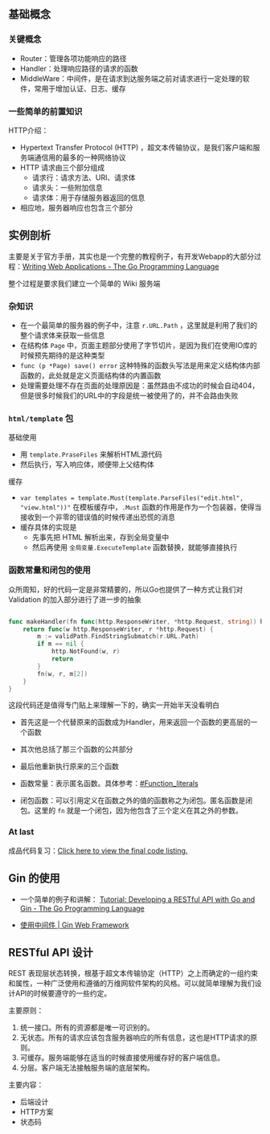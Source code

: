 ## 基础概念

### 关键概念
- Router：管理各项功能响应的路径
- Handler：处理响应路径的请求的函数
- MiddleWare：中间件，是在请求到达服务端之前对请求进行一定处理的软件，常用于增加认证、日志、缓存


### 一些简单的前置知识

HTTP介绍：
- Hypertext Transfer Protocol (HTTP) ，超文本传输协议，是我们客户端和服务端通信用的最多的一种网络协议
- HTTP 请求由三个部分组成
    - 请求行：请求方法、URI、请求体
    - 请求头：一些附加信息
    - 请求体：用于存储服务器返回的信息
- 相应地，服务器响应也包含三个部分


## 实例剖析

主要是关于官方手册，其实也是一个完整的教程例子，有开发Webapp的大部分过程：[Writing Web Applications - The Go Programming Language](https://go.dev/doc/articles/wiki/)


整个过程是要求我们建立一个简单的 Wiki 服务端

### 杂知识
- 在一个最简单的服务器的例子中，注意 `r.URL.Path` ，这里就是利用了我们的整个请求体来获取一些信息
- 在结构体 `Page` 中，页面主题部分使用了字节切片，是因为我们在使用IO库的时候预先期待的是这种类型
- `func (p *Page) save() error` 这种特殊的函数头写法是用来定义结构体内部函数的，此处就是定义页面结构体的内置函数
- 处理需要处理不存在页面的处理原因是：虽然路由不成功的时候会自动404，但是很多时候我们的URL中的字段是统一被使用了的，并不会路由失败


### `html/template` 包

基础使用
- 用 `template.PraseFiles` 来解析HTML源代码
- 然后执行，写入响应体，顺便带上父结构体


缓存
- `var templates = template.Must(template.ParseFiles("edit.html", "view.html"))"` 在模板缓存中，`.Must` 函数的作用是作为一个包装器，使得当接收到一个非零的错误值的时候传递出恐慌的消息
- 缓存具体的实现是
    - 先事先把 HTML 解析出来，存到全局变量中
    - 然后再使用 `全局变量.ExecuteTemplate` 函数替换，就能够直接执行


### 函数常量和闭包的使用

众所周知，好的代码一定是非常精要的，所以Go也提供了一种方式让我们对 Validation 的加入部分进行了进一步的抽象

```go

func makeHandler(fn func(http.ResponseWriter, *http.Request, string)) http.HandlerFunc {
    return func(w http.ResponseWriter, r *http.Request) {
        m := validPath.FindStringSubmatch(r.URL.Path)
        if m == nil {
            http.NotFound(w, r)
            return
        }
        fn(w, r, m[2])
    }
}

```

这段代码还是值得专门贴上来理解一下的，确实一开始半天没看明白

- 首先这是一个代替原来的函数成为Handler，用来返回一个函数的更高层的一个函数
- 其次他总括了那三个函数的公共部分
- 最后他重新执行原来的三个函数


- 函数常量：表示匿名函数。具体参考：[#Function_literals](https://go.dev/ref/spec#Function_literals)
- 闭包函数：可以引用定义在函数之外的值的函数称之为闭包。匿名函数是闭包。这里的 `fn` 就是一个闭包，因为他包含了三个定义在其之外的参数。



### At last

成品代码复习：[Click here to view the final code listing.](https://go.dev/doc/articles/wiki/final.go)



## Gin 的使用

- 一个简单的例子和讲解：
[Tutorial: Developing a RESTful API with Go and Gin - The Go Programming Language](https://go.dev/doc/tutorial/web-service-gin)


- [使用中间件 | Gin Web Framework](https://gin-gonic.com/zh-cn/docs/examples/using-middleware/)


## RESTful API 设计

REST 表现层状态转换，根基于超文本传输协定（HTTP）之上而确定的一组约束和属性，一种广泛使用和遵循的万维网软件架构的风格。可以就简单理解为我们设计API的时候要遵守的一些约定。

主要原则：
1. 统一接口。所有的资源都是唯一可识别的。
2. 无状态。所有的请求应该包含服务器响应的所有信息，这也是HTTP请求的原则。
3. 可缓存。服务端能够在适当的时候直接使用缓存好的客户端信息。
4. 分层。客户端无法接触服务端的底层架构。

主要内容：
- 后端设计
- HTTP方案
- 状态码